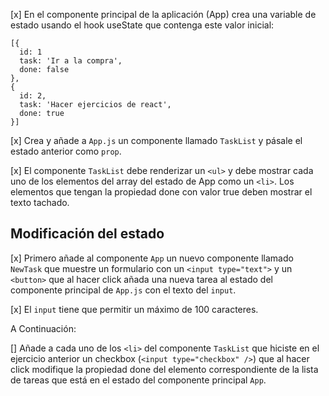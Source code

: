 [x] En el componente principal de la aplicación (App) crea una variable de estado usando el hook useState que contenga este valor inicial:

```
[{
  id: 1
  task: 'Ir a la compra',
  done: false
},
{
  id: 2,
  task: 'Hacer ejercicios de react',
  done: true
}]
```

[x] Crea y añade a `App.js` un componente llamado `TaskList` y pásale el estado anterior como `prop`.

[x] El componente `TaskList` debe renderizar un `<ul>` y debe mostrar cada uno de los elementos del array del estado de App como un `<li>`. Los elementos que tengan la propiedad done con valor true deben mostrar el texto tachado.

## Modificación del estado

[x] Primero añade al componente `App` un nuevo componente llamado `NewTask` que muestre un formulario con un `<input type="text">` y un `<button>` que al hacer click añada una nueva tarea al estado del componente principal de `App.js` con el texto del `input`.

[x] El `input` tiene que permitir un máximo de 100 caracteres.

A Continuación:

[] Añade a cada uno de los `<li>` del componente `TaskList` que hiciste en el ejercicio anterior un checkbox (`<input type="checkbox" />`) que al hacer click modifique la propiedad done del elemento correspondiente de la lista de tareas que está en el estado del componente principal `App`.
